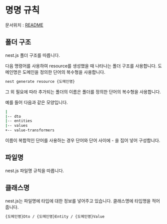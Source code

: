 # 명명 규칙

문서위치 : [README](../README.md)


## 폴더 구조

nest.js 폴더 구조를 따릅니다.

다음 명령어를 사용하여 resource를 생성했을 때 나타나는 폴더 구조를 사용합니다. 도메인명은 도메인을 정의한 단어의 복수형을 사용합니다.

```bash
nest generate resource {도메인명}
```

그 외 필요에 따라 추가되는 폴더의 이름은 폴더를 정의한 단어의 복수형을 사용합니다.

예를 들어 다음과 같은 모양입니다.

```bash
|
|-- dto
|-- entities
|-- values
+-- value-transformers
```

이름이 복합적인 단어를 사용하는 경우 단어와 단어 사이에 - 을 집어 넣어 구성합니다.

## 파일명

nest.js 파일명 규칙을 따릅니다.

## 클래스명

nest.js는 파일명에 타입에 대한 정보를 넣어주고 있습니다. 클래스명에 타입명을 적어 줍니다.

```bash
{도메인명}Dto / {도메인명}Entity / {도메인명}Value
```
